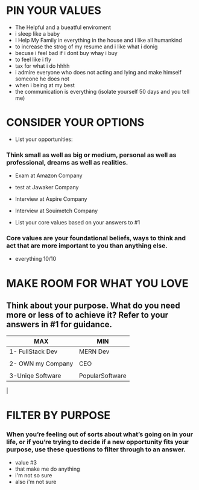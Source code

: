 # PIN YOUR VALUES

* The Helpful and a bueatful  enviroment
* i sleep like a baby 
* I Help My Family in everything in the house and i like all humankind
* to increase the strog of my resume and i like what i donig
* becuse i feel bad if i dont buy whay i buy 
* to feel like i fly 
* tax for what i do hhhh
* i admire everyone who does not acting and lying and make himself someone he does not 
* when i being at my best 
* the communication is everything (isolate yourself 50 days and you tell me)


# CONSIDER YOUR OPTIONS
* List your opportunities:
### Think small as well as big or medium, personal as well as professional, dreams as well as realities. 
  * Exam at Amazon Company 
  * test at Jawaker Company 
  * Interview at Aspire Company
  * Interview at Souimetch Company


  
* List your core values based on your answers to #1
### Core values are your foundational beliefs, ways to think and act that are more important to you than anything else. 
* everything 10/10

# MAKE ROOM FOR WHAT YOU LOVE

## Think about your purpose. What do you need more or less of to achieve it? Refer to your answers in #1 for guidance.


| MAX               |  MIN                    |
|-----------------------------------|------------------------------  |
| 1- FullStack Dev                 | MERN Dev                               |
|                                   |                                |
| 2- OWN my Company                   | CEO                              |
|                                   |                                |
| 3-Uniqe Software | PopularSoftware                               |
|                                   


# FILTER BY PURPOSE
### When you’re feeling out of sorts about what’s going on in your life, or if you’re trying to decide if a new opportunity fits your purpose, use these questions to filter through to an answer.
* value #3
* that make me do anything 
* i'm not so sure
* also i'm not sure 
